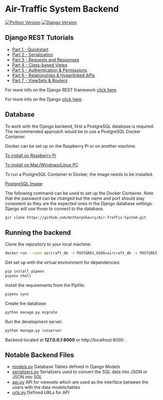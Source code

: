 # Air-Traffic System Backend

[![Python Version](https://img.shields.io/badge/python-3.7-brightgreen.svg)](https://python.org)
[![Django Version](https://img.shields.io/badge/django-3.1.2-brightgreen.svg)](https://djangoproject.com)

## Django REST Tutorials

* [Part 1 - Quickstart](https://www.django-rest-framework.org/tutorial/quickstart/)
* [Part 2 - Serialization](https://www.django-rest-framework.org/tutorial/1-serialization/)
* [Part 3 - Requests and Responses](https://www.django-rest-framework.org/tutorial/2-requests-and-responses/)
* [Part 4 - Class-based Views](https://www.django-rest-framework.org/tutorial/3-class-based-views/)
* [Part 5 - Authentication & Permissions](https://www.django-rest-framework.org/tutorial/4-authentication-and-permissions/)
* [Part 6 - Relationships & Hyperlinked APIs](https://www.django-rest-framework.org/tutorial/5-relationships-and-hyperlinked-apis/)
* [Part 7 - ViewSets & Routers](https://www.django-rest-framework.org/tutorial/6-viewsets-and-routers/)

For more info on the Django REST framework [click here](https://www.django-rest-framework.org).

For more info on the Django [click here](https://www.djangoproject.com/).

## Database

To work with the Django backend, first a PostgreSQL database is required. The recommended approach would be to use a PostgreSQL Docker Container.

Docker can be set up on the Raspberry Pi or on another machine.

[To install on Raspberry Pi](https://docs.docker.com/engine/install/debian/)

[To install on Mac/Windows/Linux PC](https://docs.docker.com/get-docker/)

To run a PostgreSQL Container in Docker, the image needs to be installed.

[PostgreSQL Image](https://hub.docker.com/_/postgres)

The following command can be used to set up the Docker Container. Note that the password can be changed but the name and port should stay consistent as they are the expected ones in the Django database settings. Django will use those to connect to the database.

```bash
git clone https://github.com/AnthonySkoury/Air-Traffic-System.git
```

## Running the backend

Clone the repository to your local machine:

```bash
docker run --name aircraft_db -e POSTGRES_USER=aircraft_db -e POSTGRES_DB=aircraft_db -e POSTGRES_PASSWORD=raspberry -d -p 5432:5432 postgres
```

Get set up with the virtual environment for dependencies:
```bash
pip install pipenv
pipenv shell
```

Install the requirements from the Pipfile:

```bash
pipenv sync
```

Create the database:

```bash
python manage.py migrate
```

Run the development server:

```bash
python manage.py runserver
```

Backend located at **127.0.0.1:8000** or http://localhost:8000 .

## Notable Backend Files

* [models.py](https://github.com/AnthonySkoury/Air-Traffic-System/blob/main/backend/aircraft/models.py) Database Tables defined in Django Models
* [serializers.py](https://github.com/AnthonySkoury/Air-Traffic-System/blob/main/backend/aircraft/serializers.py) Serializers used to convert the SQL data into JSON or JSON into SQL
* [api.py](https://github.com/AnthonySkoury/Air-Traffic-System/blob/main/backend/aircraft/api.py) API for viewsets which are used as the interface between the users with the data models/tables
* [urls.py](https://github.com/AnthonySkoury/Air-Traffic-System/blob/main/backend/aircraft/urls.py) Defined URLs for API